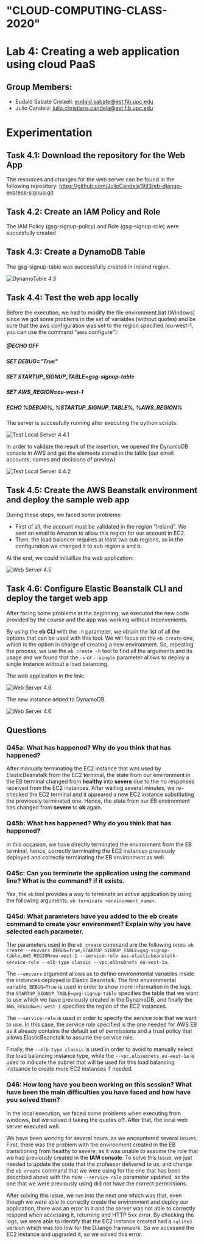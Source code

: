 # "CLOUD-COMPUTING-CLASS-2020" 
# Lab 4: Creating a web application using cloud PaaS
## Group Members:
- Eudald Sabaté Creixell: eudald.sabate@est.fib.upc.edu
- Julio Candela: julio.christians.candela@est.fib.upc.edu

# Experimentation  

## Task 4.1: Download the repository for the Web App
 
The resources and changes for the web server can be found in the following repository: https://github.com/JulioCandela1993/eb-django-express-signup.git 

## Task 4.2: Create an IAM Policy and Role 

The IAM Policy (gsg-signup-policy) and Role (gsg-signup-role) were succesfully created 

## Task 4.3: Create a DynamoDB Table 

The gsg-signup-table was successfully created in Ireland region.

![DynamoTable 4.3](Images/4.3_DynamoTable.PNG)

## Task 4.4: Test the web app locally

Before the execution, we had to modify the file environment.bat (Windows) since we got some problems in the set of variables (without quotes) and be sure that the aws configuration was set to the region specified (eu-west-1, you can use the command "aws configure"):

##### @ECHO OFF 
##### SET DEBUG="True" 
##### SET STARTUP_SIGNUP_TABLE=gsg-signup-table 
##### SET AWS_REGION=eu-west-1
##### ECHO %DEBUG%, %STARTUP_SIGNUP_TABLE%, %AWS_REGION%

The server is succesfully running after executing the python scripts:

![Test Local Server 4.4.1](Images/4.4_1_LocalServer.PNG)

In order to validate the result of the insertion, we opened the DynamoDB console in AWS and get the elements stored in the table (our email accounts, names and decisions of preview)

![Test Local Server 4.4.2](Images/4.4_2_LocalTest.PNG)

## Task 4.5: Create the AWS Beanstalk environment and deploy the sample web app

During these steps, we faced some problems: 
- First of all, the account must be validated in the region "Ireland". We sent an email to Amazon to allow this region for our account in EC2.
- Then, the load balancer requires at least two sub regions, so in the configuration we changed it to sub region a and b.

At the end, we could initiallize the web application:   

![Web Server 4.5](Images/4.5_WebServer.PNG)

## Task 4.6: Configure Elastic Beanstalk CLI and deploy the target web app

After facing some problems at the beginning, we executed the new code provided by the course and the app was working without inconvenients.

By using the **eb CLI** with the `-h` parameter, we obtain the list of all the options that can be used with this tool. We will focus on the `eb create` one, which is the option in charge of creating a new environment. So, repeating the process, we use the `eb create -h` tool to find all the arguments and its usage and we found that the `-s` or `--single` parameter allows to deploy a single instance without a load balancing. 

The web application in the link: 

![Web Server 4.6](Images/4.6_WebServer.PNG)

The new instance added to DynamoDB

![Web Server 4.6](Images/4.6_Proofs.PNG)

## Questions

### Q45a: What has happened? Why do you think that has happened?

After manually terminating the EC2 instance that was used by ElasticBeanstalk from the EC2 terminal, the state from our environment in the EB terminal changed from **healthy** into **severe** due to the no responses received from the EC2 instances.
After waiting several minutes, we re-checked the EC2 terminal and it appeared a new EC2 instance substituting the previously terminated one. Hence, the state from our EB environment has changed from **severe** to **ok** again.

### Q45b: What has happened? Why do you think that has happened?

In this occasion, we have directly terminated the environment from the EB terminal, hence, correctly terminating the EC2 instances previously deployed and correctly terminating the EB environment as well.

### Q45c: Can you terminate the application using the command line? What is the command? if it exists.

Yes, the `eb` tool provides a way to terminate an active application by using the following arguments: `eb terminate <environment_name>`.

### Q45d: What parameters have you added to the eb create command to create your environment? Explain why you have selected each parameter.

The parameters used in the `eb create` command are the following ones: `eb create --envvars DEBUG=True,STARTUP_SIGNUP_TABLE=gsg-signup-table,AWS_REGION=eu-west-1 --service-role aws-elasticbeanstalk-service-role --elb-type classic --vpc.elbsubnets eu-west-1a`.

The `--envvars` argument allows us to define environmental variables inside the instances deployed in Elastic Beanstalk. The first environmental variable, `DEBUG=True` is used in order to show more information in the logs, the `STARTUP_SIGNUP_TABLE=gsg-signup-table` specifies the table that we want to use which we have previously created in the DynamoDB, and finally the `AWS_REGION=eu-west-1` specifies the region of the EC2 instances.
 
The `--service-role` is used in order to specify the service role that we want to use. In this case, the service role specified is the one needed for AWS EB as it already contains the default set of permissions and a trust policy that allows ElasticBeanstalk to assume the service role.

Finally, the `--elb-type classic` is used in order to avoid to manually select the load balancing instance type, while the `--vpc.elbsubnets eu-west-1a` is used to indicate the subnet that will be used for this load balancing instsance to create more EC2 instances if needed.

### Q46: How long have you been working on this session? What have been the main difficulties you have faced and how have you solved them? 

In the local execution, we faced some problems when executing from windows, but we solved it taking the quotes off. After that, the local web server executed well.

We have been working for several hours, as we encountered several issues. First, there was the problem with the environment created in the EB transitioning from healthy to severe, as it was unable to assume the role that we had previously created in the **IAM console**. To solve this issue, we just needed to update the code that the professor delivered to us, and change the `eb create` command that we were using for the one that has been described above with the new `--service-role` parameter updated, as the one that we were previously using did not have the correct permissions.

After solving this issue, we run into the next one which was that, even though we were able to correctly create the environment and deploy our application, there was an error in it and the server was not able to correctly respond when accessing it, returning and HTTP 5xx error. By checking the logs, we were able to identify that the EC2 instance created had a `sqlite3` version which was too low for the DJango framework. So we accessed the EC2 instance and upgraded it, so we solved this error.